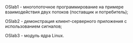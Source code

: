 OSlab1 - многопоточное программирование на примере взаимодействия двух потоков (поставщик и потребитель);

OSlab2 - демонстрация клиент-серверного приложения с использованием сигналов;

OSlab3 - модуль ядра Linux.
